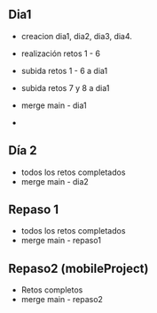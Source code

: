 ## Dia1


- creacion dia1, dia2, dia3, dia4.
- realización retos 1 - 6
- subida retos 1 - 6 a dia1
- subida retos 7 y 8 a dia1
- merge main - dia1

- 
## Día 2

- todos los retos completados
- merge main - dia2

## Repaso 1
- todos los retos completados
- merge main - repaso1

## Repaso2 (mobileProject)

- Retos completos
- merge main - repaso2
